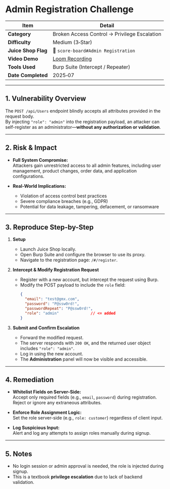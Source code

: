 # Admin Registration Challenge

| Item              | Detail                                                                 |
|-------------------|------------------------------------------------------------------------|
| **Category**      | Broken Access Control → Privilege Escalation                           |
| **Difficulty**    | Medium (3‑Star)                                                         |
| **Juice Shop Flag** | 🎯 `score-board#Admin Registration`                                  |
| **Video Demo**    | [Loom Recording](https://www.loom.com/share/927a884d9b18462ca6f5155743559850?sid=574d181f-dd2e-4af7-a48b-a1279c48c437) |
| **Tools Used**    | Burp Suite (Intercept / Repeater)                                      |
| **Date Completed**| 2025‑07                                                                 |

---

## 1. Vulnerability Overview

The `POST /api/Users` endpoint blindly accepts all attributes provided in the request body.  
By injecting `"role": "admin"` into the registration payload, an attacker can self-register as an administrator—**without any authorization or validation**.

---

## 2. Risk & Impact

- **Full System Compromise:**  
  Attackers gain unrestricted access to all admin features, including user management, product changes, order data, and application configurations.

- **Real-World Implications:**  
  - Violation of access control best practices  
  - Severe compliance breaches (e.g., GDPR)  
  - Potential for data leakage, tampering, defacement, or ransomware

---

## 3. Reproduce Step-by-Step

1. **Setup**
   - Launch Juice Shop locally.
   - Open Burp Suite and configure the browser to use its proxy.
   - Navigate to the registration page: `/#/register`.

2. **Intercept & Modify Registration Request**
   - Register with a new account, but intercept the request using Burp.
   - Modify the POST payload to include the `role` field:
     ```json
     {
       "email": "test@gmx.com",
       "password": "P@ssw0rd!",
       "passwordRepeat": "P@ssw0rd!",
       "role": "admin"              // <= added
     }
     ```

3. **Submit and Confirm Escalation**
   - Forward the modified request.
   - The server responds with `200 OK`, and the returned user object includes `"role": "admin"`.
   - Log in using the new account.
   - The **Administration** panel will now be visible and accessible.

---

## 4. Remediation

- **Whitelist Fields on Server-Side:**  
  Accept only required fields (e.g., `email`, `password`) during registration. Reject or ignore any extraneous attributes.

- **Enforce Role Assignment Logic:**  
  Set the role server-side (e.g., `role: customer`) regardless of client input.

- **Log Suspicious Input:**  
  Alert and log any attempts to assign roles manually during signup.

---

## 5. Notes

- No login session or admin approval is needed, the role is injected during signup.
- This is a textbook **privilege escalation** due to lack of backend validation.
